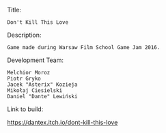 Title:

	Don't Kill This Love

Description:

	Game made during Warsaw Film School Game Jam 2016.

Development Team:

	Melchior Moroz
	Piotr Gryko
	Jacek "Asterix" Kozieja
	Mikołaj Ciesielski
	Daniel "Dante" Lewiński

Link to build:

https://dantex.itch.io/dont-kill-this-love
